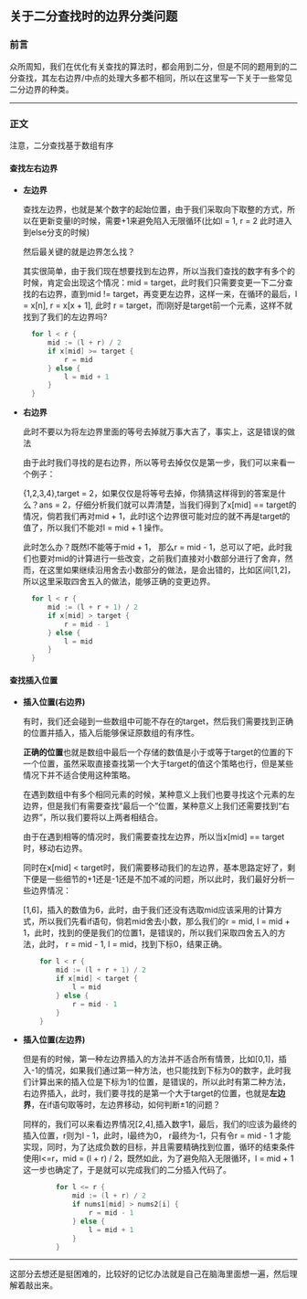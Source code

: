 ## 关于二分查找时的边界分类问题

### 前言

众所周知，我们在优化有关查找的算法时，都会用到二分，但是不同的题用到的二分查找，其左右边界/中点的处理大多都不相同，所以在这里写一下关于一些常见二分边界的种类。

---

### 正文

注意，二分查找基于数组有序

#### 查找左右边界

- **左边界**

  查找左边界，也就是某个数字的起始位置，由于我们采取向下取整的方式，所以在更新变量l的时候，需要+1来避免陷入无限循环(比如l = 1, r = 2 此时进入到else分支的时候)

  然后最关键的就是边界怎么找？

  其实很简单，由于我们现在想要找到左边界，所以当我们查找的数字有多个的时候，肯定会出现这个情况：mid = target，此时我们只需要变更一下二分查找的右边界，直到mid != target，再变更左边界，这样一来，在循环的最后，l = x[n], r = x[x + 1], 此时 r = target，而l刚好是target前一个元素，这样不就找到了我们的左边界吗?

  ```go
  	for l < r {
  		mid := (l + r) / 2
  		if x[mid] >= target {
  			r = mid
  		} else {
  			l = mid + 1
  		}
  	}
  ```

- **右边界**

  此时不要以为将左边界里面的等号去掉就万事大吉了，事实上，这是错误的做法

  由于此时我们寻找的是右边界，所以等号去掉仅仅是第一步，我们可以来看一个例子：

  {1,2,3,4},target = 2，如果仅仅是将等号去掉，你猜猜这样得到的答案是什么？ans = 2，仔细分析我们就可以弄清楚，当我们得到了x[mid] == target的情况，倘若我们再对mid + 1，此时l这个边界很可能对应的就不再是target的值了，所以我们不能对l = mid + 1 操作。

  此时怎么办？既然l不能等于mid + 1， 那么r = mid - 1，总可以了吧，此时我们也要对mid的计算进行一些改变，之前我们直接对小数部分进行了舍弃，然而，在这里如果继续沿用舍去小数部分的做法，是会出错的，比如区间[1,2]，所以这里采取四舍五入的做法，能够正确的变更边界。

  ```go
  	for l < r {
  		mid := (l + r + 1) / 2
  		if x[mid] > target {
  			r = mid - 1
  		} else {
  			l = mid
  		}
  	}
  ```

  


#### 查找插入位置

  - **插入位置(右边界)**

    有时，我们还会碰到一些数组中可能不存在的target，然后我们需要找到正确的位置并插入，插入后能够保证原数组的有序性。

    **正确的位置**也就是数组中最后一个存储的数值是小于或等于target的位置的下一个位置，虽然采取直接查找第一个大于target的值这个策略也行，但是某些情况下并不适合使用这种策略。

    在遇到数组中有多个相同元素的时候，某种意义上我们也要寻找这个元素的左边界，但是我们有需要查找“最后一个”位置，某种意义上我们还需要找到“右边界”，所以我们要将以上两者相结合。

    由于在遇到相等的情况时，我们需要查找左边界，所以当x[mid] == target时，移动右边界。
    
    同时在x[mid] < target时，我们需要移动我们的左边界，基本思路定好了，剩下便是一些细节的+1还是-1还是不加不减的问题，所以此时，我们最好分析一些边界情况：
    
    [1,6]，插入的数值为6，此时，由于我们还没有选取mid应该采用的计算方式，所以我们先看if语句，倘若mid舍去小数，那么我们的r = mid, l = mid + 1，此时，找到的便是我们的位置1，是错误的，所以我们采取四舍五入的方法，此时， r = mid - 1, l = mid，找到下标0，结果正确。
    
    ```go
    	for l < r {
    		mid := (l + r + 1) / 2
    		if x[mid] < target {
    			l = mid
    		} else {
    			r = mid - 1
    		}
    	}
    ```
    
  - **插入位置(左边界)**

    但是有的时候，第一种左边界插入的方法并不适合所有情景，比如[0,1]，插入-1的情况，如果我们通过第一种方法，也只能找到下标为0的数字，此时我们计算出来的插入位是下标为1的位置，是错误的，所以此时有第二种方法，右边界插入，此时，我们要寻找的是第一个大于target的位置，也就是**左边界**，在if语句取等时，左边界移动，如何判断±1的问题？

    同样的，我们可以来看边界情况[2,4],插入数字1，最后，我们的l应该为最终的插入位置，r则为l - 1，此时，l最终为0， r最终为-1，只有令r = mid - 1 才能实现，同时，为了达成负数的目标，并且需要精确找到位置，循环的结束条件使用l<=r，mid = (l + r) / 2，既然如此，为了避免陷入无限循环，l = mid + 1这一步也确定了，于是就可以完成我们的二分插入代码了。

    ```go
            for l <= r {
                mid := (l + r) / 2
                if nums1[mid] > nums2[i] {
                    r = mid - 1
                } else {
                    l = mid + 1
                }
            }
    ```

    

---

这部分去想还是挺困难的，比较好的记忆办法就是自己在脑海里面想一遍，然后理解着敲出来。